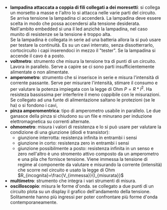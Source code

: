 
* **lampadina attaccata a coppia di fili collegati a dei moresetti**: si collega un morsetto a masse e l'altro lo si attacca nelle varie parti del circuito. Se arriva tensione la lampadina ci accenderà. La lampadina deve essere scelta in modo che possa accendersi alla tensione desiderata.
 Nell'ambito embedded si una il led anzichè la lampadina, nel caso munito di resistenze se la tensione è troppo alta.  
 Se la lampadina è collegata in serie ad una batteria allora la si può usare per testare la continuità. Es su un cavi interrato, senza dissotterrarlo, cortocircuito i capi inserendoci in mezzo il "tester". Se la lampadina si accende il cavo è a posto.
* **voltmetro**: strumento che misura la tensione tra di punti di un circuito. Lavora in parallelo. Serve a capire se ci sono parti insufficientemente alimentate o non alimentate.
* **amperometro**: strumento che si inserisce in serie e misura l'intensità di corrente passante. Serve per misurare l'intensità, stimare il consumo e per valutare la potenza impiegata con la legge di Ohm $P=R*I^2$. Ha resisteza bassissima per interferire il meno coppibile con le misurazioni. Se collegato ad una funte di alimentazione saltano le protezioni (se le ha) o si fondono i cavi,
* **pinza amperomentrica**: tipo di amperometro usabile in parallelo. Le due ganasce della pinza si chiudono su un file e minurano per induzione elettromagnetica su correnti alternate.
* **ohmometro**: misura i valori di resistenza e lo si può usare per valutare la condizione di una giunzione (diodi e transistor):
  * giunzione interrotta: resistenza infinita in entrambi i sensi
  * giunzione in corto: resistenza zero in entrambi i sensi
  * giunzione possibilmente a posto: resistenza infinita in un senso e zero nell'altro
 è uno stromento attivo composto da un amperometro e una pila che fornisce tensione. Viene immessa la tensione di regime al componente da valutare e misurando la corrente (intensità) che scorre nel circuito e usato la legge di Ohm $R_{incognita}=\frac{V_{immessa}}{I_{misurata}}$
* **multimetro**: strumento che integra i vari strumenti di misura.
* **oscilloscopio**: misura le forme d'onda. se collegato a due punti di un circuito plota su un display il grafico dell'andamento della tensione. Solitamente hanno più ingressi per poter confrontare più forme d'onda contemporaneamente.

